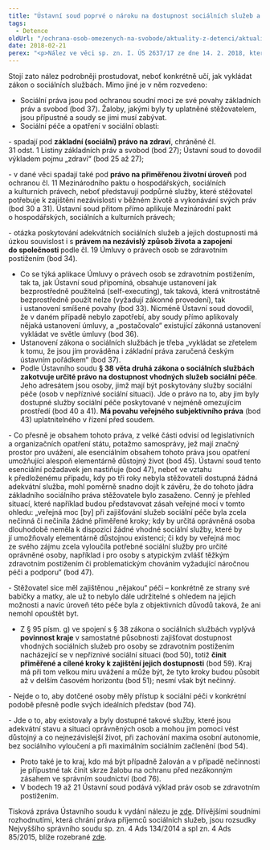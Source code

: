 ```yaml
---
title: "Ústavní soud poprvé o nároku na dostupnost sociálních služeb a jeho soudní ochraně"
tags:
  - Detence
oldUrl: "/ochrana-osob-omezenych-na-svobode/aktuality-z-detenci/aktuality-z-detenci-2018/ustavni-soud-poprve-o-naroku-na-dostupnost-socialnich-sluzeb-a-jeho-soudni-ochrane/"
date: 2018-02-21
perex: "<p>Nález ve věci sp. zn. I. ÚS 2637/17 ze dne 14. 2. 2018, kterým Ústavní soud rozhodl o stížnosti chlapce trpícího autismem a mentálním postižením na nezajištění sociální služby krajem, obsahuje řadu důležitých poznatků pro aplikaci práva sociálních služeb. Dostupností sociálních služeb se Ústavní soud podrobněji zabýval poprvé.</p>"
---
```


<!-- imported from the old website -->

<p>Stojí zato nález podrobněji prostudovat, neboť konkrétně učí, jak vykládat zákon o sociálních službách. Mimo jiné je v něm rozvedeno:</p><ul><li>Sociální práva jsou pod ochranou soudní moci ze své povahy základních práv a svobod (bod 37). Žaloby, jakými byly ty uplatněné stěžovatelem, jsou přípustné a soudy se jimi musí zabývat.</li><li>Sociální péče a opatření v sociální oblasti:</li></ul>  <p>- spadají pod <b>základní (sociální) právo na zdraví</b>, chráněné čl. 31 odst. 1 Listiny základních práv a svobod (bod 27); Ústavní soud to dovodil výkladem pojmu „zdraví“ (bod 25 až 27);</p> <p>- v dané věci spadají také pod <b>právo na přiměřenou životní úroveň</b> pod ochranou čl. 11 Mezinárodního paktu o hospodářských, sociálních a kulturních právech, neboť představují podpůrné služby, které stěžovatel potřebuje k zajištění nezávislosti v běžném životě a vykonávání svých práv (bod 30 a 31). Ústavní soud přitom přímo aplikuje Mezinárodní pakt o hospodářských, sociálních a kulturních právech;</p> <p>- otázka poskytování adekvátních sociálních služeb a jejich dostupnosti má úzkou souvislost i s <b>právem na nezávislý způsob života a zapojení do společnosti </b>podle čl. 19 Úmluvy o právech osob se zdravotním postižením (bod 34).</p><ul><li>Co se týká aplikace Úmluvy o právech osob se zdravotním postižením, tak ta, jak Ústavní soud připomíná, obsahuje ustanovení jak bezprostředně použitelná (self-executing), tak taková, která vnitrostátně bezprostředně použít nelze (vyžadují zákonné provedení), tak i ustanovení smíšené povahy (bod 33). Nicméně Ústavní soud dovodil, že v daném případě nebylo zapotřebí, aby soudy přímo aplikovaly nějaká ustanovení úmluvy, a „postačovalo“ existující zákonná ustanovení vykládat ve světle úmluvy (bod 36).</li><li>Ustanovení zákona o sociálních službách je třeba „vykládat se zřetelem k tomu, že jsou jím prováděna i základní práva zaručená českým ústavním pořádkem“ (bod 37).</li><li>Podle Ústavního soudu <b>§ 38 věta druhá zákona o sociálních službách zakotvuje určité právo na dostupnost vhodných služeb sociální péče</b>. Jeho adresátem jsou osoby, jimž mají být poskytovány služby sociální péče (osob v nepříznivé sociální situaci). Jde o právo na to, aby jim byly dostupné služby sociální péče poskytované v nejméně omezujícím prostředí (bod 40 a 41). <b>Má povahu veřejného subjektivního práva</b> (bod 43) uplatnitelného v řízení před soudem.</li></ul>  <p>- Co přesně je obsahem tohoto práva, z velké části odvisí od legislativních a organizačních opatření státu, potažmo samosprávy, jež mají značný prostor pro uvážení, ale esenciálním obsahem tohoto práva jsou opatření umožňující alespoň elementárně důstojný život (bod 45). Ústavní soud tento esenciální požadavek jen nastiňuje (bod 47), neboť ve vztahu k předloženému případu, kdy po tři roky nebyla stěžovateli dostupná žádná adekvátní služba, mohl poměrně snadno dojít k závěru, že do tohoto jádra základního sociálního práva stěžovatele bylo zasaženo. Cenný je přehled situací, které například budou představovat zásah veřejné moci v tomto ohledu: „veřejná moc [by] při zajišťování služeb sociální péče byla zcela nečinná či nečinila žádné přiměřené kroky; kdy by určitá oprávněná osoba dlouhodobě neměla k dispozici žádné vhodné sociální služby, které by jí umožňovaly elementárně důstojnou existenci; či kdy by veřejná moc ze svého zájmu zcela vyloučila potřebné sociální služby pro určité oprávněné osoby, například i pro osoby s atypickým zvlášť těžkým zdravotním postižením či problematickým chováním vyžadující náročnou péči a podporu“ (bod 47).</p> <p>- Stěžovatel sice měl zajištěnou „nějakou“ péči – konkrétně ze strany své babičky a matky, ale už to nebylo dále udržitelné s ohledem na jejich možnosti a navíc úroveň této péče byla z objektivních důvodů taková, že ani nemohl opouštět byt.</p><ul><li>Z § 95 písm. g) ve spojení s § 38 zákona o sociálních službách vyplývá<b> povinnost kraje</b> v samostatné působnosti zajišťovat dostupnost vhodných sociálních služeb pro osoby se zdravotním postižením nacházející se v nepříznivé sociální situaci (bod 50), totiž <b>činit přiměřené a cílené kroky k zajištění jejich dostupnosti</b> (bod 59). Kraj má při tom velkou míru uvážení a může být, že tyto kroky budou působit až v delším časovém horizontu (bod 51); nesmí však být nečinný.</li></ul> <p>- Nejde o to, aby dotčené osoby měly přístup k sociální péči v konkrétní podobě přesně podle svých ideálních představ (bod 74).</p> <p>- Jde o to, aby existovaly a byly dostupné takové služby, které jsou adekvátní stavu a situaci oprávněných osob a mohou jim pomoci vést důstojný a co nejnezávislejší život, při zachování maxima osobní autonomie, bez sociálního vyloučení a při maximálním sociálním začlenění (bod 54).</p><ul><li>Proto také je to kraj, kdo má být případně žalován a v případě nečinnosti je přípustné tak činit skrze žalobu na ochranu před nezákonným zásahem ve správním soudnictví (bod 76).</li><li>V bodech 19 až 21 Ústavní soud podává výklad práv osob se zdravotním postižením.</li></ul>  <p>Tisková zpráva Ústavního soudu k vydání nálezu je <a href="https://www.usoud.cz/aktualne/ustavni-soud-shledal-povinnost-kraje-zajistit-osobe-se-zdravotnim-postizenim-dostupnost-vhodn/" target="_blank">zde</a>. Dřívějšími soudními rozhodnutími, která chrání práva příjemců sociálních služeb, jsou rozsudky Nejvyššího správního soudu sp. zn. 4 Ads 134/2014 a spl zn. 4 Ads 85/2015, blíže rozebrané <a href="https://www.ochrance.cz/ochrana-osob-omezenych-na-svobode/aktuality-z-detenci/aktuality-z-detenci-2016/vysledek-soudniho-prezkumu-dostupnosti-socialni-sluzby-pro-deti-s-autismem/" target="_blank">zde</a>.</p>
